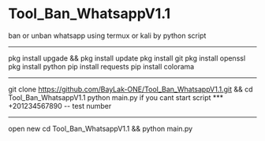 # Tool_Ban_WhatsappV1.1
ban or unban whatsapp using termux or kali by python script
*************************************************************
pkg install upgade && pkg install update
pkg install git
pkg install openssl
pkg install python
pip install requests
pip install colorama
*************************************************************
git clone https://github.com/BayLak-ONE/Tool_Ban_WhatsappV1.1.git && cd Tool_Ban_WhatsappV1.1
python main.py if you cant start script
*** +201234567890 -- test number
*************************************************************
open new
cd Tool_Ban_WhatsappV1.1 && python main.py
